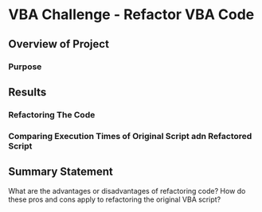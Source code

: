 # VBA Challenge - Refactor VBA Code

## Overview of Project

### Purpose 


## Results

### Refactoring The Code



### Comparing Execution Times of Original Script adn Refactored Script 



## Summary Statement

What are the advantages or disadvantages of refactoring code?
How do these pros and cons apply to refactoring the original VBA script?